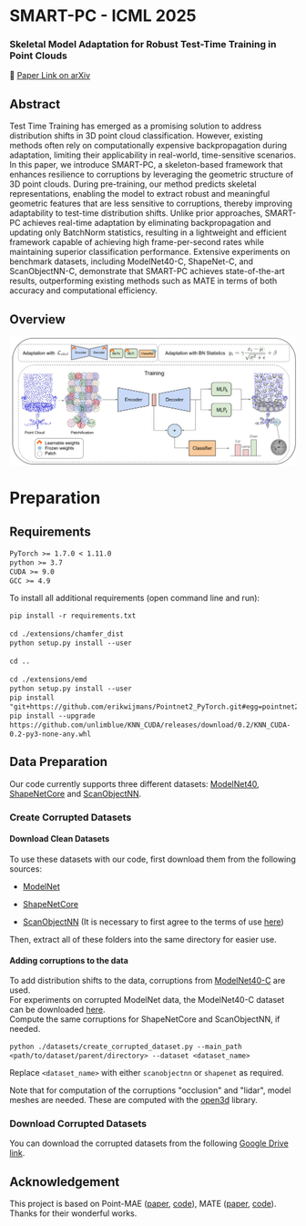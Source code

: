 <h1>SMART-PC - ICML 2025</h1>
<h3>Skeletal Model Adaptation for Robust Test-Time Training in Point Clouds</h3>

📄 [Paper Link on arXiv](https://arxiv.org/pdf/2503.04953)

## Abstract

Test Time Training has emerged as a promising solution to address distribution shifts in 3D point cloud classification. However, existing methods often rely on computationally expensive backpropagation during adaptation, limiting their applicability in real-world, time-sensitive scenarios. In this paper, we introduce SMART-PC, a skeleton-based framework that enhances resilience to corruptions by leveraging the geometric structure of 3D point clouds. During pre-training, our method predicts skeletal representations, enabling the model to extract robust and meaningful geometric features that are less sensitive to corruptions, thereby improving adaptability to test-time distribution shifts.
Unlike prior approaches, SMART-PC achieves real-time adaptation by eliminating backpropagation and updating only BatchNorm statistics, resulting in a lightweight and efficient framework capable of achieving high frame-per-second rates while maintaining superior classification performance. Extensive experiments on benchmark datasets, including ModelNet40-C, ShapeNet-C, and ScanObjectNN-C, demonstrate that SMART-PC achieves state-of-the-art results, outperforming existing methods such as MATE in terms of both accuracy and computational efficiency.


## Overview

<div  align="center">    
 <img src="./figures/method.png" width = "888"  align=center />
</div>




# Preparation

## Requirements
```
PyTorch >= 1.7.0 < 1.11.0  
python >= 3.7  
CUDA >= 9.0  
GCC >= 4.9  
```
To install all additional requirements (open command line and run):
```
pip install -r requirements.txt

cd ./extensions/chamfer_dist
python setup.py install --user

cd ..

cd ./extensions/emd
python setup.py install --user
pip install "git+https://github.com/erikwijmans/Pointnet2_PyTorch.git#egg=pointnet2_ops&subdirectory=pointnet2_ops_lib"
pip install --upgrade https://github.com/unlimblue/KNN_CUDA/releases/download/0.2/KNN_CUDA-0.2-py3-none-any.whl
```

## Data Preparation
Our code currently supports three different datasets: [ModelNet40](https://arxiv.org/abs/1406.5670), [ShapeNetCore](https://arxiv.org/abs/1512.03012) and [ScanObjectNN](https://arxiv.org/abs/1908.04616).

### Create Corrupted Datasets 
  
#### Download Clean Datasets
To use these datasets with our code, first download them from the following sources:  
- [ModelNet](https://shapenet.cs.stanford.edu/media/modelnet40_normal_resampled.zip) 

- [ShapeNetCore](https://cloud.tsinghua.edu.cn/f/06a3c383dc474179b97d/)

- [ScanObjectNN](https://hkust-vgd.ust.hk/scanobjectnn/h5_files.zip) (It is necessary to first agree to the terms of use [here](https://forms.gle/g29a6qSgjatjb1vZ6))  

Then, extract all of these folders into the same directory for easier use.

#### Adding corruptions to the data
To add distribution shifts to the data, corruptions from [ModelNet40-C](https://arxiv.org/abs/2201.12296) are used.  
For experiments on corrupted ModelNet data, the ModelNet40-C dataset can be downloaded [here](https://drive.google.com/drive/folders/10YeQRh92r_WdL-Dnog2zQfFr03UW4qXX).  
Compute the same corruptions for ShapeNetCore and ScanObjectNN, if needed.

```
python ./datasets/create_corrupted_dataset.py --main_path <path/to/dataset/parent/directory> --dataset <dataset_name>
```
Replace `<dataset_name>` with either `scanobjectnn` or `shapenet` as required. 

Note that for computation of the corruptions "occlusion" and "lidar", model 
meshes are needed. These are computed with 
the [open3d](http://www.open3d.org/docs/release/getting_started.html) library. 

### Download Corrupted Datasets 
You can download the corrupted datasets from the following [Google Drive link](https://drive.google.com/drive/folders/1v2VP-K0x0TIsPjpmJox6j-CgVPMLhe6Q?usp=sharing).




## Acknowledgement

This project is based on Point-MAE ([paper](https://arxiv.org/abs/2203.06604), [code](https://github.com/Pang-Yatian/Point-MAE)), MATE ([paper](https://arxiv.org/pdf/2211.11432), [code](https://github.com/jmiemirza/MATE/tree/master)). Thanks for their wonderful works.



